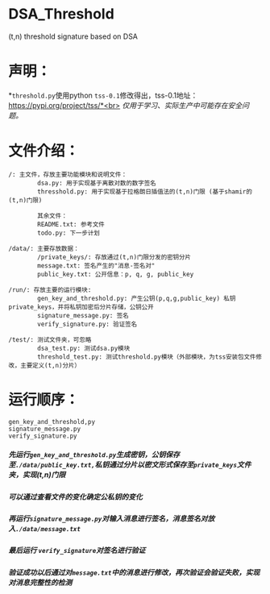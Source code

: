 # DSA_Threshold
(t,n) threshold signature based on DSA

# 声明：
*`threshold.py`使用python `tss-0.1`修改得出，tss-0.1地址：https://pypi.org/project/tss/*<br>
*仅用于学习、实际生产中可能存在安全问题。*<br>

# 文件介绍：
    /: 主文件，存放主要功能模块和说明文件：
            dsa.py: 用于实现基于离散对数的数字签名
            thresshold.py: 用于实现基于拉格朗日插值法的(t,n)门限 (基于shamir的(t,n)门限)

            其余文件：
            README.txt: 参考文件
            todo.py: 下一步计划

    /data/: 主要存放数据：
            /private_keys/: 存放通过(t,n)门限分发的密钥分片
            message.txt: 签名产生的"消息-签名对"
            public_key.txt: 公开信息：p, q, g, public_key

    /run/: 存放主要的运行模块:
            gen_key_and_threshold.py: 产生公钥(p,q,g,public_key) 私钥private_keys，并将私钥加密后分片存储，公钥公开
            signature_message.py: 签名
            verify_signature.py: 验证签名

    /test/: 测试文件夹，可忽略
            dsa_test.py: 测试dsa.py模块
            threshold_test.py: 测试threshold.py模块（外部模块，为tss安装包文件修改，主要定义(t,n)分片）


# 运行顺序：
    gen_key_and_threshold,py
    signature_message.py
    verify_signature.py

##### 先运行`gen_key_and_threshold.py`生成密钥，公钥保存至`./data/public_key.txt,`私钥通过分片以密文形式保存至`private_keys`文件夹，实现(t,n)门限
##### 可以通过查看文件的变化确定公私钥的变化
##### 再运行`signature_message.py`对输入消息进行签名，消息签名对放入`./data/message.txt`
##### 最后运行 `verify_signature`对签名进行验证
##### 验证成功以后通过对`message.txt`中的消息进行修改，再次验证会验证失败，实现对消息完整性的检测
